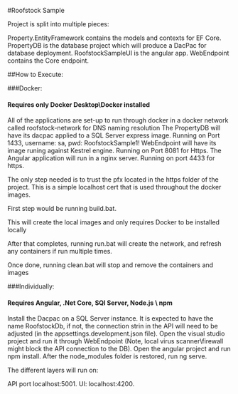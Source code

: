 #Roofstock Sample

Project is split into multiple pieces:

Property.EntityFramework contains the models and contexts for EF Core.
PropertyDB is the database project which will produce a DacPac for database deployment.
RoofstockSampleUI is the angular app.
WebEndpoint contains the Core endpoint.

##How to Execute:

###Docker:
#### Requires only Docker Desktop\Docker installed
All of the applications are set-up to run through docker in a docker network called roofstock-network for DNS naming resolution
The PropertyDB will have its dacpac applied to a SQL Server express image. Running on Port 1433, username: sa, pwd: RoofstockSample1!
WebEndpoint will have its image runing against Kestrel engine. Running on Port 8081 for Https.
The Angular application will run in a nginx server. Running on port 4433 for https.

The only step needed is to trust the pfx located in the https folder of the project. This is a simple localhost cert that is used throughout the docker images.

First step would be running build.bat.

This will create the local images and only requires Docker to be installed locally

After that completes, running run.bat will create the network, and refresh any containers if run multiple times.

Once done, running clean.bat will stop and remove the containers and images


###Individually:
#### Requires Angular, .Net Core, SQl Server, Node.js \ npm

Install the Dacpac on a SQL Server instance. It is expected to have the name RoofstockDb, if not, the connection strin in the API will need to be adjusted (in the appsettings.development.json file).
Open the visual studio project and run it through WebEndpoint (Note, local virus scanner\firewall might block the API connection to the DB).
Open the angular project and run npm install.
After the node_modules folder is restored, run ng serve.

The different layers will run on:

API port localhost:5001.
UI: localhost:4200.